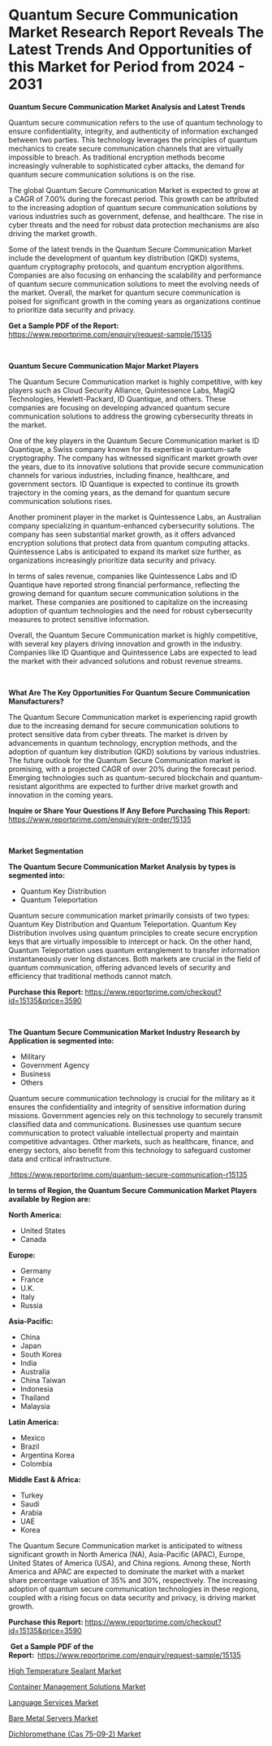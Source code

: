 <p><h1>Quantum Secure Communication Market Research Report Reveals The Latest Trends And Opportunities of this Market for Period from 2024 - 2031</h1></p><p><strong>Quantum Secure Communication Market Analysis and Latest Trends</strong></p>
<p><p>Quantum secure communication refers to the use of quantum technology to ensure confidentiality, integrity, and authenticity of information exchanged between two parties. This technology leverages the principles of quantum mechanics to create secure communication channels that are virtually impossible to breach. As traditional encryption methods become increasingly vulnerable to sophisticated cyber attacks, the demand for quantum secure communication solutions is on the rise.</p><p>The global Quantum Secure Communication Market is expected to grow at a CAGR of 7.00% during the forecast period. This growth can be attributed to the increasing adoption of quantum secure communication solutions by various industries such as government, defense, and healthcare. The rise in cyber threats and the need for robust data protection mechanisms are also driving the market growth.</p><p>Some of the latest trends in the Quantum Secure Communication Market include the development of quantum key distribution (QKD) systems, quantum cryptography protocols, and quantum encryption algorithms. Companies are also focusing on enhancing the scalability and performance of quantum secure communication solutions to meet the evolving needs of the market. Overall, the market for quantum secure communication is poised for significant growth in the coming years as organizations continue to prioritize data security and privacy.</p></p>
<p><strong>Get a Sample PDF of the Report:&nbsp;</strong> <a href="https://www.reportprime.com/enquiry/request-sample/15135">https://www.reportprime.com/enquiry/request-sample/15135</a></p>
<p>&nbsp;</p>
<p><strong>Quantum Secure Communication Major Market Players</strong></p>
<p><p>The Quantum Secure Communication market is highly competitive, with key players such as Cloud Security Alliance, Quintessence Labs, MagiQ Technologies, Hewlett-Packard, ID Quantique, and others. These companies are focusing on developing advanced quantum secure communication solutions to address the growing cybersecurity threats in the market.</p><p>One of the key players in the Quantum Secure Communication market is ID Quantique, a Swiss company known for its expertise in quantum-safe cryptography. The company has witnessed significant market growth over the years, due to its innovative solutions that provide secure communication channels for various industries, including finance, healthcare, and government sectors. ID Quantique is expected to continue its growth trajectory in the coming years, as the demand for quantum secure communication solutions rises.</p><p>Another prominent player in the market is Quintessence Labs, an Australian company specializing in quantum-enhanced cybersecurity solutions. The company has seen substantial market growth, as it offers advanced encryption solutions that protect data from quantum computing attacks. Quintessence Labs is anticipated to expand its market size further, as organizations increasingly prioritize data security and privacy.</p><p>In terms of sales revenue, companies like Quintessence Labs and ID Quantique have reported strong financial performance, reflecting the growing demand for quantum secure communication solutions in the market. These companies are positioned to capitalize on the increasing adoption of quantum technologies and the need for robust cybersecurity measures to protect sensitive information.</p><p>Overall, the Quantum Secure Communication market is highly competitive, with several key players driving innovation and growth in the industry. Companies like ID Quantique and Quintessence Labs are expected to lead the market with their advanced solutions and robust revenue streams.</p></p>
<p>&nbsp;</p>
<p><strong>What Are The Key Opportunities For Quantum Secure Communication Manufacturers?</strong></p>
<p><p>The Quantum Secure Communication market is experiencing rapid growth due to the increasing demand for secure communication solutions to protect sensitive data from cyber threats. The market is driven by advancements in quantum technology, encryption methods, and the adoption of quantum key distribution (QKD) solutions by various industries. The future outlook for the Quantum Secure Communication market is promising, with a projected CAGR of over 20% during the forecast period. Emerging technologies such as quantum-secured blockchain and quantum-resistant algorithms are expected to further drive market growth and innovation in the coming years.</p></p>
<p><strong>Inquire or Share Your Questions If Any Before Purchasing This Report:</strong> <a href="https://www.reportprime.com/enquiry/pre-order/15135">https://www.reportprime.com/enquiry/pre-order/15135</a></p>
<p>&nbsp;</p>
<p><strong>Market Segmentation</strong></p>
<p><strong>The Quantum Secure Communication Market Analysis by types is segmented into:</strong></p>
<p><ul><li>Quantum Key Distribution</li><li>Quantum Teleportation</li></ul></p>
<p><p>Quantum secure communication market primarily consists of two types: Quantum Key Distribution and Quantum Teleportation. Quantum Key Distribution involves using quantum principles to create secure encryption keys that are virtually impossible to intercept or hack. On the other hand, Quantum Teleportation uses quantum entanglement to transfer information instantaneously over long distances. Both markets are crucial in the field of quantum communication, offering advanced levels of security and efficiency that traditional methods cannot match.</p></p>
<p><strong>Purchase this Report:&nbsp;</strong><a href="https://www.reportprime.com/checkout?id=15135&price=3590">https://www.reportprime.com/checkout?id=15135&price=3590</a></p>
<p>&nbsp;</p>
<p><strong>The Quantum Secure Communication Market Industry Research by Application is segmented into:</strong></p>
<p><ul><li>Military</li><li>Government Agency</li><li>Business</li><li>Others</li></ul></p>
<p><p>Quantum secure communication technology is crucial for the military as it ensures the confidentiality and integrity of sensitive information during missions. Government agencies rely on this technology to securely transmit classified data and communications. Businesses use quantum secure communication to protect valuable intellectual property and maintain competitive advantages. Other markets, such as healthcare, finance, and energy sectors, also benefit from this technology to safeguard customer data and critical infrastructure.</p></p>
<p><a href="https://www.reportprime.com/quantum-secure-communication-r15135">&nbsp;https://www.reportprime.com/quantum-secure-communication-r15135</a></p>
<p><strong>In terms of Region, the Quantum Secure Communication Market Players available by Region are:</strong></p>
<p>
    <p> <strong> North America: </strong>
        <ul>
            <li>United States</li>
            <li>Canada</li>
        </ul>
        </p> 
    <p> <strong> Europe: </strong>
        <ul>
            <li>Germany</li>
            <li>France</li>
            <li>U.K.</li>
            <li>Italy</li>
            <li>Russia</li>
        </ul>
        </p> 
    <p> <strong> Asia-Pacific: </strong>
        <ul>
            <li>China</li>
            <li>Japan</li>
            <li>South Korea</li>
            <li>India</li>
            <li>Australia</li>
            <li>China Taiwan</li>
            <li>Indonesia</li>
            <li>Thailand</li>
            <li>Malaysia</li>
        </ul>
        </p> 
    <p> <strong> Latin America: </strong>
        <ul>
            <li>Mexico</li>
            <li>Brazil</li>
            <li>Argentina Korea</li>
            <li>Colombia</li>
        </ul>
        </p> 
    <p> <strong> Middle East & Africa: </strong>
        <ul>
            <li>Turkey</li>
            <li>Saudi</li>
            <li>Arabia</li>
            <li>UAE</li>
            <li>Korea</li>
        </ul>
    </p>
    </p>
<p><p>The Quantum Secure Communication market is anticipated to witness significant growth in North America (NA), Asia-Pacific (APAC), Europe, United States of America (USA), and China regions. Among these, North America and APAC are expected to dominate the market with a market share percentage valuation of 35% and 30%, respectively. The increasing adoption of quantum secure communication technologies in these regions, coupled with a rising focus on data security and privacy, is driving market growth.</p></p>
<p><strong>Purchase this Report: </strong><a href="https://www.reportprime.com/checkout?id=15135&price=3590">https://www.reportprime.com/checkout?id=15135&price=3590</a></p>
<p>&nbsp;<strong>Get a Sample PDF of the Report:&nbsp;&nbsp;</strong><a href="https://www.reportprime.com/enquiry/request-sample/15135">https://www.reportprime.com/enquiry/request-sample/15135</a></p>
<p><strong></strong></p>
<p><p><a href="https://www.linkedin.com/pulse/future-trends-global-high-temperature-sealant-market-pysde">High Temperature Sealant Market</a></p><p><a href="https://github.com/wybrqqeb6/Market-Research-Report-List-1/blob/main/container-management-solutions-market.md">Container Management Solutions Market</a></p><p><a href="https://issuu.com/reportprime-2/docs/language-services-market-size-2030.pptx">Language Services Market</a></p><p><a href="https://github.com/abdillahsp58/Market-Research-Report-List-1/blob/main/bare-metal-servers-market.md">Bare Metal Servers Market</a></p><p><a href="https://www.linkedin.com/pulse/global-dichloromethane-cas-75-09-2-industry-research-report-ruvue">Dichloromethane (Cas 75-09-2) Market</a></p></p>